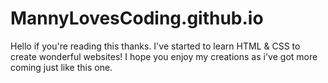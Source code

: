# MannyLovesCoding.github.io

Hello if you're reading this thanks. I've started to learn HTML & CSS to create wonderful websites! I hope you enjoy my creations as i've got more coming just like this one.
